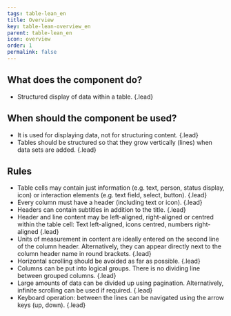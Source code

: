 ```yaml
---
tags: table-lean_en
title: Overview
key: table-lean-overview_en
parent: table-lean_en
icon: overview
order: 1
permalink: false  
---
```


## What does the component do?
* Structured display of data within a table. {.lead}

## When should the component be used? 
* It is used for displaying data, not for structuring content. {.lead}
* Tables should be structured so that they grow vertically (lines) when data sets are added. {.lead}

## Rules
* Table cells may contain just information (e.g. text, person, status display, icon) or interaction elements (e.g. text field, select, button). {.lead}
* Every column must have a header (including text or icon). {.lead}
* Headers can contain subtitles in addition to the title. {.lead}
* Header and line content may be left-aligned, right-aligned or centred within the table cell: Text left-aligned, icons centred, numbers right-aligned {.lead}
* Units of measurement in content are ideally entered on the second line of the column header. Alternatively, they can appear directly next to the column header name in round brackets. {.lead}
* Horizontal scrolling should be avoided as far as possible. {.lead}
* Columns can be put into logical groups. There is no dividing line between grouped columns. {.lead}
* Large amounts of data can be divided up using <sbb-link variant="inline" type="button" href="/en/design-system/lean/components/pagination">pagination</sbb-link>. Alternatively, infinite scrolling can be used if required. {.lead}
* Keyboard operation: between the lines can be navigated using the arrow keys (up, down). {.lead}